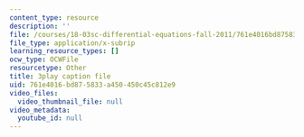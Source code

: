 ```yaml
---
content_type: resource
description: ''
file: /courses/18-03sc-differential-equations-fall-2011/761e4016bd875833a450450c45c812e9_X5-ucBtneVM.vtt
file_type: application/x-subrip
learning_resource_types: []
ocw_type: OCWFile
resourcetype: Other
title: 3play caption file
uid: 761e4016-bd87-5833-a450-450c45c812e9
video_files:
  video_thumbnail_file: null
video_metadata:
  youtube_id: null
---
```

